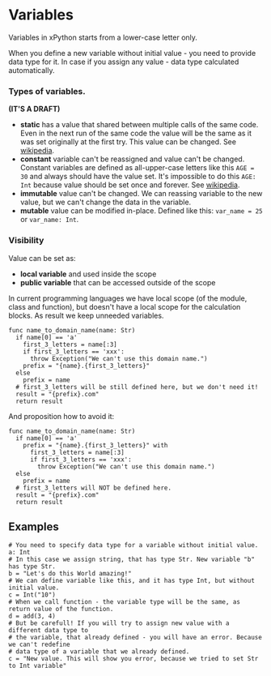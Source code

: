 # Variables

Variables in xPython starts from a lower-case letter only.

When you define a new variable without initial value - you need to provide data type for it.
In case if you assign any value - data type calculated automatically.

### Types of variables.

**(IT'S A DRAFT)**

* **static** has a value that shared between multiple calls of the same code. Even in the next run of the same code the value will be the same as it was set originally at the first try. This value can be changed. See [wikipedia](https://en.wikipedia.org/wiki/Static_variable).
* **constant** variable can't be reassigned and value can't be changed. Constant variables are defined as all-upper-case letters like this `AGE = 30` and always should have the value set. It's impossible to do this `AGE: Int` because value should be set once and forever. See [wikipedia](https://en.wikipedia.org/wiki/Constant_(computer_programming)).
* **immutable** value can't be changed. We can reassing variable to the new value, but we can't change the data in the variable.
* **mutable** value can be modified in-place. Defined like this: `var_name = 25` or `var_name: Int`.

### Visibility

Value can be set as:
* **local variable** and used inside the scope
* **public variable** that can be accessed outside of the scope

In current programming languages we have local scope (of the module, class and function), but doesn't have a local scope for the calculation blocks. As result we keep unneeded variables.

```
func name_to_domain_name(name: Str)
  if name[0] == 'a'
    first_3_letters = name[:3]
    if first_3_letters == 'xxx':
      throw Exception("We can't use this domain name.")
    prefix = "{name}.{first_3_letters}"
  else
    prefix = name
  # first_3_letters will be still defined here, but we don't need it!
  result = "{prefix}.com"
  return result
```

And proposition how to avoid it:
```
func name_to_domain_name(name: Str)
  if name[0] == 'a'
    prefix = "{name}.{first_3_letters}" with
      first_3_letters = name[:3]
      if first_3_letters == 'xxx':
        throw Exception("We can't use this domain name.")
  else
    prefix = name
  # first_3_letters will NOT be defined here.
  result = "{prefix}.com"
  return result
```

## Examples

```
# You need to specify data type for a variable without initial value.
a: Int
# In this case we assign string, that has type Str. New variable "b" has type Str.
b = "Let's do this World amazing!"
# We can define variable like this, and it has type Int, but without initial value.
c = Int("10")
# When we call function - the variable type will be the same, as return value of the function.
d = add(3, 4)
# But be carefull! If you will try to assign new value with a different data type to
# the variable, that already defined - you will have an error. Because we can't redefine
# data type of a variable that we already defined.
c = "New value. This will show you error, because we tried to set Str to Int variable"
```
